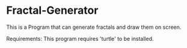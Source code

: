 # Fractal-Generator
This is a Program that can generate fractals and draw them on screen.

Requirements: 
This program requires 'turtle' to be installed.
